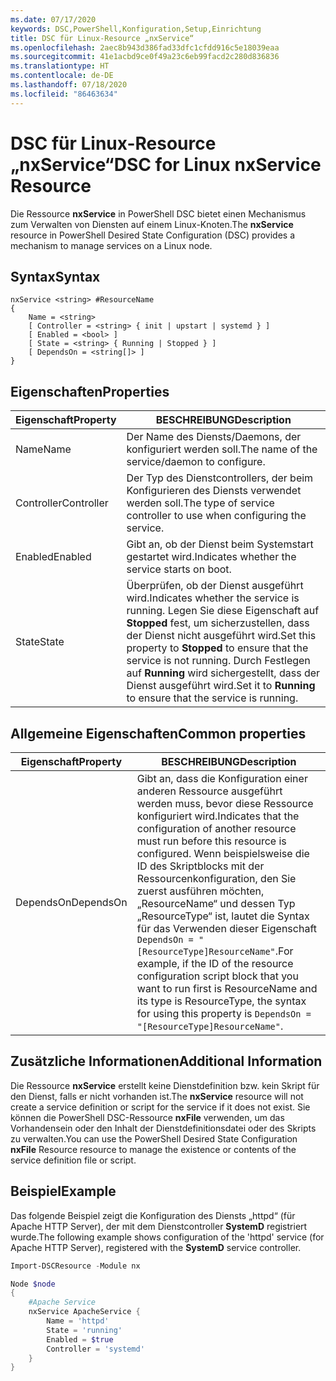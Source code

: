 ```yaml
---
ms.date: 07/17/2020
keywords: DSC,PowerShell,Konfiguration,Setup,Einrichtung
title: DSC für Linux-Resource „nxService“
ms.openlocfilehash: 2aec8b943d386fad33dfc1cfdd916c5e18039eaa
ms.sourcegitcommit: 41e1acbd9ce0f49a23c6eb99facd2c280d836836
ms.translationtype: HT
ms.contentlocale: de-DE
ms.lasthandoff: 07/18/2020
ms.locfileid: "86463634"
---
```

# <a name="dsc-for-linux-nxservice-resource"></a><span data-ttu-id="e3b72-103">DSC für Linux-Resource „nxService“</span><span class="sxs-lookup"><span data-stu-id="e3b72-103">DSC for Linux nxService Resource</span></span>

<span data-ttu-id="e3b72-104">Die Ressource **nxService** in PowerShell DSC bietet einen Mechanismus zum Verwalten von Diensten auf einem Linux-Knoten.</span><span class="sxs-lookup"><span data-stu-id="e3b72-104">The **nxService** resource in PowerShell Desired State Configuration (DSC) provides a mechanism to manage services on a Linux node.</span></span>

## <a name="syntax"></a><span data-ttu-id="e3b72-105">Syntax</span><span class="sxs-lookup"><span data-stu-id="e3b72-105">Syntax</span></span>

```Syntax
nxService <string> #ResourceName
{
    Name = <string>
    [ Controller = <string> { init | upstart | systemd } ]
    [ Enabled = <bool> ]
    [ State = <string> { Running | Stopped } ]
    [ DependsOn = <string[]> ]
}
```

## <a name="properties"></a><span data-ttu-id="e3b72-106">Eigenschaften</span><span class="sxs-lookup"><span data-stu-id="e3b72-106">Properties</span></span>

|<span data-ttu-id="e3b72-107">Eigenschaft</span><span class="sxs-lookup"><span data-stu-id="e3b72-107">Property</span></span> |<span data-ttu-id="e3b72-108">BESCHREIBUNG</span><span class="sxs-lookup"><span data-stu-id="e3b72-108">Description</span></span> |
|---|---|
|<span data-ttu-id="e3b72-109">Name</span><span class="sxs-lookup"><span data-stu-id="e3b72-109">Name</span></span> |<span data-ttu-id="e3b72-110">Der Name des Diensts/Daemons, der konfiguriert werden soll.</span><span class="sxs-lookup"><span data-stu-id="e3b72-110">The name of the service/daemon to configure.</span></span> |
|<span data-ttu-id="e3b72-111">Controller</span><span class="sxs-lookup"><span data-stu-id="e3b72-111">Controller</span></span> |<span data-ttu-id="e3b72-112">Der Typ des Dienstcontrollers, der beim Konfigurieren des Diensts verwendet werden soll.</span><span class="sxs-lookup"><span data-stu-id="e3b72-112">The type of service controller to use when configuring the service.</span></span> |
|<span data-ttu-id="e3b72-113">Enabled</span><span class="sxs-lookup"><span data-stu-id="e3b72-113">Enabled</span></span> |<span data-ttu-id="e3b72-114">Gibt an, ob der Dienst beim Systemstart gestartet wird.</span><span class="sxs-lookup"><span data-stu-id="e3b72-114">Indicates whether the service starts on boot.</span></span> |
|<span data-ttu-id="e3b72-115">State</span><span class="sxs-lookup"><span data-stu-id="e3b72-115">State</span></span> |<span data-ttu-id="e3b72-116">Überprüfen, ob der Dienst ausgeführt wird.</span><span class="sxs-lookup"><span data-stu-id="e3b72-116">Indicates whether the service is running.</span></span> <span data-ttu-id="e3b72-117">Legen Sie diese Eigenschaft auf **Stopped** fest, um sicherzustellen, dass der Dienst nicht ausgeführt wird.</span><span class="sxs-lookup"><span data-stu-id="e3b72-117">Set this property to **Stopped** to ensure that the service is not running.</span></span> <span data-ttu-id="e3b72-118">Durch Festlegen auf **Running** wird sichergestellt, dass der Dienst ausgeführt wird.</span><span class="sxs-lookup"><span data-stu-id="e3b72-118">Set it to **Running** to ensure that the service is running.</span></span> |

## <a name="common-properties"></a><span data-ttu-id="e3b72-119">Allgemeine Eigenschaften</span><span class="sxs-lookup"><span data-stu-id="e3b72-119">Common properties</span></span>

|<span data-ttu-id="e3b72-120">Eigenschaft</span><span class="sxs-lookup"><span data-stu-id="e3b72-120">Property</span></span> |<span data-ttu-id="e3b72-121">BESCHREIBUNG</span><span class="sxs-lookup"><span data-stu-id="e3b72-121">Description</span></span> |
|---|---|
|<span data-ttu-id="e3b72-122">DependsOn</span><span class="sxs-lookup"><span data-stu-id="e3b72-122">DependsOn</span></span> |<span data-ttu-id="e3b72-123">Gibt an, dass die Konfiguration einer anderen Ressource ausgeführt werden muss, bevor diese Ressource konfiguriert wird.</span><span class="sxs-lookup"><span data-stu-id="e3b72-123">Indicates that the configuration of another resource must run before this resource is configured.</span></span> <span data-ttu-id="e3b72-124">Wenn beispielsweise die ID des Skriptblocks mit der Ressourcenkonfiguration, den Sie zuerst ausführen möchten, „ResourceName“ und dessen Typ „ResourceType“ ist, lautet die Syntax für das Verwenden dieser Eigenschaft `DependsOn = "[ResourceType]ResourceName"`.</span><span class="sxs-lookup"><span data-stu-id="e3b72-124">For example, if the ID of the resource configuration script block that you want to run first is ResourceName and its type is ResourceType, the syntax for using this property is `DependsOn = "[ResourceType]ResourceName"`.</span></span> |

## <a name="additional-information"></a><span data-ttu-id="e3b72-125">Zusätzliche Informationen</span><span class="sxs-lookup"><span data-stu-id="e3b72-125">Additional Information</span></span>

<span data-ttu-id="e3b72-126">Die Ressource **nxService** erstellt keine Dienstdefinition bzw. kein Skript für den Dienst, falls er nicht vorhanden ist.</span><span class="sxs-lookup"><span data-stu-id="e3b72-126">The **nxService** resource will not create a service definition or script for the service if it does not exist.</span></span> <span data-ttu-id="e3b72-127">Sie können die PowerShell DSC-Ressource **nxFile** verwenden, um das Vorhandensein oder den Inhalt der Dienstdefinitionsdatei oder des Skripts zu verwalten.</span><span class="sxs-lookup"><span data-stu-id="e3b72-127">You can use the PowerShell Desired State Configuration **nxFile** Resource resource to manage the existence or contents of the service definition file or script.</span></span>

## <a name="example"></a><span data-ttu-id="e3b72-128">Beispiel</span><span class="sxs-lookup"><span data-stu-id="e3b72-128">Example</span></span>

<span data-ttu-id="e3b72-129">Das folgende Beispiel zeigt die Konfiguration des Diensts „httpd“ (für Apache HTTP Server), der mit dem Dienstcontroller **SystemD** registriert wurde.</span><span class="sxs-lookup"><span data-stu-id="e3b72-129">The following example shows configuration of the 'httpd' service (for Apache HTTP Server), registered with the **SystemD** service controller.</span></span>

```powershell
Import-DSCResource -Module nx

Node $node
{
    #Apache Service
    nxService ApacheService {
        Name = 'httpd'
        State = 'running'
        Enabled = $true
        Controller = 'systemd'
    }
}
```
